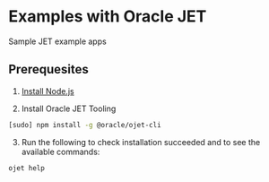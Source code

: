 # Examples with Oracle JET

Sample JET example apps

## Prerequesites
1) [Install Node.js](https://docs.oracle.com/en/middleware/developer-tools/jet/10/develop/choose-development-environment-oracle-jet.html#GUID-2B7F94A4-0699-47B6-96A9-C6E94B1BCF10)

2) Install Oracle JET Tooling

```bash
[sudo] npm install -g @oracle/ojet-cli
```
3) Run the following to check installation succeeded and to see the available commands:

```bash
ojet help
```